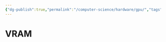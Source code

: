 ```yaml
---
{"dg-publish":true,"permalink":"/computer-science/hardware/gpu/","tags":["unfinished"]}
---
```


# VRAM
